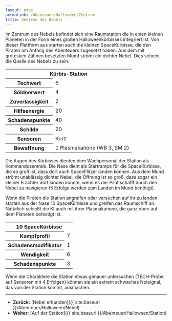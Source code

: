 ```yaml
---
layout: page
permalink: /Abenteuer/Halloween/Zentrum
title: Zentrum des Nebels
---
```




Im Zentrum des Nebels befindet sich eine Raumstation die in einen kleinen Planeten in der Form eines großen Halloweenkürbisses integriert ist. Von dieser Plattform aus starten auch die kleinen SpaceKürbisse, die den Piraten am Anfang des Abenteuers zugesetzt haben. Aus dem mit grotesken Zähnen besetzten Mund strömt ein dichter Nebel. Dies scheint die Quelle des Nebels zu sein.

<table>
<tbody>
<tr><th colspan="2">Kürbis-Station</th></tr>
<tr><th>Techwert</th><td>6</td></tr>
<tr><th>Söldnerwert</th><td>4</td></tr>
<tr><th>Zuverlässigkeit</th><td>2</td></tr>
<tr><th>Hilfsenergie</th><td>20</td></tr>
<tr><th>Schadenspunkte</th><td>40</td></tr>
<tr><th>Schilde</th><td>20</td></tr>
<tr><th>Sensoren</th><td>Kurz</td></tr>
<tr><th>Bewaffnung</th><td>1 Plasmakanone (WB 3, SM 2)</td></tr>
</tbody>
</table>

Die Augen des Kürbisses dienten dem Wachpersonal der Station als Kommandozentrale. Die Nase dient als Startrampe für die SpaceKürbisse, die so groß ist, dass dort auch SpaceFlitzer landen können. Aus dem Mund strömt unablässig dichter Nebel, die Öffnung ist so groß, dass sogar ein kleiner Frachter dort landen könnte, wenn es der Pilot schafft durch den Nebel zu navigieren (5 Erfolge werden zum Landen im Mund benötigt).

Wenn die Piraten die Station angreifen oder versuchen auf ihr zu landen starten aus der Nase 10 SpaceKürbisse und greifen das Raumschiff an. Natürlich schießt die KI auch mit ihrer Plasmakanone, die ganz oben auf dem Planeten befestigt ist.

<table>
<tbody>
<tr><th colspan="2">10 SpaceKürbisse</th></tr>
<tr><th>Kampfprofil</th><td>7</td></tr>
<tr><th>Schadensmodifikator</th><td>1</td></tr>
<tr><th>Wendigkeit</th><td>6</td></tr>
<tr><th>Schadenspunkte</th><td>3</td></tr>
</tbody>
</table>

Wenn die Charaktere die Station etwas genauer untersuchen (TECH-Probe auf Sensoren mit 4 Erfolgen) können sie ein extrem schwaches Notsignal, das von der Station kommt, ausmachen.

***

- **Zurück:** [Nebel erkunden]({{ site.baseurl }}/Abenteuer/Halloween/Nebel)
- **Weiter:** [Auf der Station]({{ site.baseurl }}/Abenteuer/Halloween/Station)
